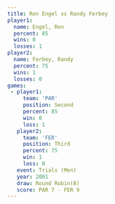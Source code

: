```yaml
---
title: Ron Engel vs Randy Ferbey
player1:             
  name: Engel, Ron   
  percent: 85        
  wins: 0            
  losses: 1          
player2:             
  name: Ferbey, Randy
  percent: 75        
  wins: 1            
  losses: 0          
games:
 - player1:          
     team: 'PAR'     
     position: Second
     percent: 85     
     win: 0          
     loss: 1         
   player2:         
     team: 'FER'    
     position: Third
     percent: 75    
     win: 1         
     loss: 0        
   event: Trials (Men) 
   year: 2001          
   draw: Round Robin(8)
   score: PAR 7 - FER 9
---
```

